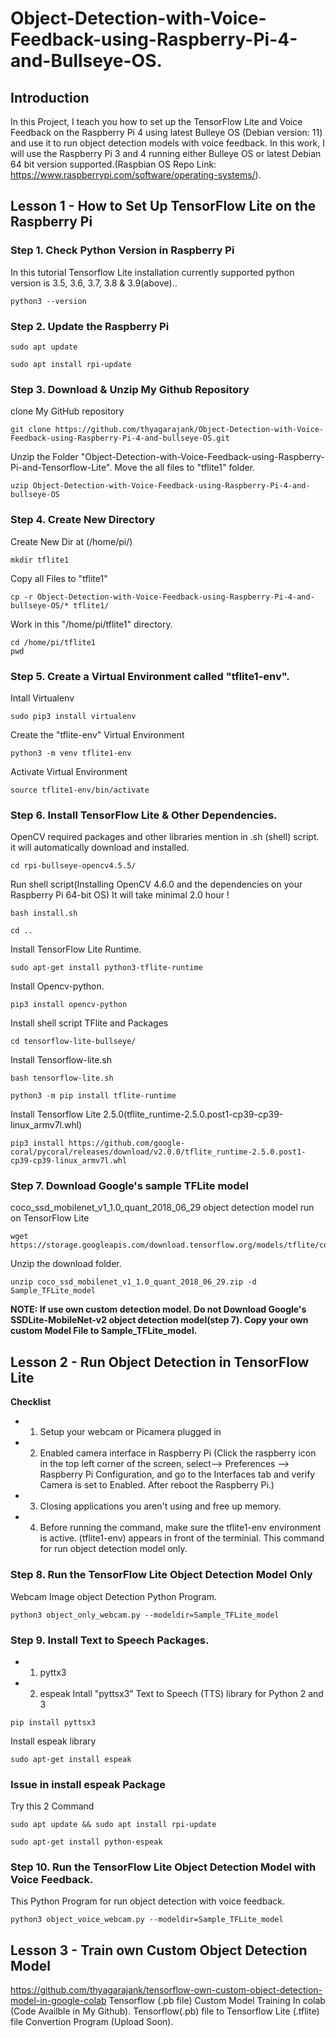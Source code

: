 # Object-Detection-with-Voice-Feedback-using-Raspberry-Pi-4-and-Bullseye-OS.

## Introduction
In this Project, I teach you how to set up the TensorFlow Lite and Voice Feedback on the Raspberry Pi 4 using latest Bulleye OS (Debian version: 11) and use it to run object detection models with voice feedback. In this work, I will use the Raspberry Pi 3 and 4 running either Bulleye OS or latest Debian 64 bit version supported.(Raspbian OS Repo Link: https://www.raspberrypi.com/software/operating-systems/).

## Lesson 1 - How to Set Up TensorFlow Lite on the Raspberry Pi

### Step 1. Check Python Version in Raspberry Pi
In this tutorial Tensorflow Lite installation currently supported python version is 3.5, 3.6, 3.7, 3.8 & 3.9(above)..
```
python3 --version
```
### Step 2. Update the Raspberry Pi

```
sudo apt update
```
```
sudo apt install rpi-update
```
### Step 3. Download & Unzip My Github Repository

clone My GitHub repository

```
git clone https://github.com/thyagarajank/Object-Detection-with-Voice-Feedback-using-Raspberry-Pi-4-and-bullseye-OS.git
```

Unzip the Folder "Object-Detection-with-Voice-Feedback-using-Raspberry-Pi-and-Tensorflow-Lite". Move the all files to "tflite1" folder.

```
uzip Object-Detection-with-Voice-Feedback-using-Raspberry-Pi-4-and-bullseye-OS
```
### Step 4. Create New Directory
Create New Dir at (/home/pi/)
```
mkdir tflite1
```
Copy all Files to "tflite1"
```
cp -r Object-Detection-with-Voice-Feedback-using-Raspberry-Pi-4-and-bullseye-OS/* tflite1/
```
Work in this "/home/pi/tflite1" directory.
```
cd /home/pi/tflite1
pwd
```
### Step 5. Create a Virtual Environment called "tflite1-env".
Intall Virtualenv
```
sudo pip3 install virtualenv
```
Create the "tflite-env" Virtual Environment
```
python3 -m venv tflite1-env
```
Activate Virtual Environment
```
source tflite1-env/bin/activate
```
### Step 6. Install TensorFlow Lite & Other Dependencies.
OpenCV  required packages and other libraries mention in .sh (shell) script. it will automatically download and installed.
```
cd rpi-bullseye-opencv4.5.5/
```
Run shell script(Installing OpenCV 4.6.0 and the dependencies on your Raspberry Pi 64-bit OS) It will take minimal 2.0 hour !
```
bash install.sh 
```
```
cd ..
```
Install TensorFlow Lite Runtime.
```
sudo apt-get install python3-tflite-runtime
```
Install Opencv-python.
```
pip3 install opencv-python
```
Install shell script TFlite and Packages
```
cd tensorflow-lite-bullseye/
```
Install Tensorflow-lite.sh
```
bash tensorflow-lite.sh 
```
```
python3 -m pip install tflite-runtime
```
Install Tensorflow Lite 2.5.0(tflite_runtime-2.5.0.post1-cp39-cp39-linux_armv7l.whl)
```
pip3 install https://github.com/google-coral/pycoral/releases/download/v2.0.0/tflite_runtime-2.5.0.post1-cp39-cp39-linux_armv7l.whl
```

### Step 7. Download Google's sample TFLite model
coco_ssd_mobilenet_v1_1.0_quant_2018_06_29 object detection model run on TensorFlow Lite
```
wget https://storage.googleapis.com/download.tensorflow.org/models/tflite/coco_ssd_mobilenet_v1_1.0_quant_2018_06_29.zip
```
Unzip the download folder.
```
unzip coco_ssd_mobilenet_v1_1.0_quant_2018_06_29.zip -d Sample_TFLite_model
```
**NOTE: If use own custom detection model.
Do not Download Google's SSDLite-MobileNet-v2 object detection model(step 7).
Copy your own custom Model File to Sample_TFLite_model.**

## Lesson 2 - Run Object Detection in TensorFlow Lite 
**Checklist**
- 1. Setup your webcam or Picamera plugged in  
- 2. Enabled camera interface in Raspberry Pi
     (Click the raspberry icon in the top left corner of the screen, select--> Preferences --> Raspberry Pi Configuration, and go to the Interfaces tab and verify Camera is set      to Enabled. After reboot the Raspberry Pi.)
- 3.   Closing applications you aren't using and free up memory. 
- 4.  Before running the command, make sure the tflite1-env environment is active. (tflite1-env) appears in front of the terminial.
This command for run  object detection model only.
### Step 8. Run the TensorFlow Lite Object Detection Model Only
Webcam Image object Detection Python Program.
```
python3 object_only_webcam.py --modeldir=Sample_TFLite_model
```
### Step 9. Install Text to Speech Packages.
- 1. pyttx3  
- 2. espeak
Intall "pyttsx3" Text to Speech (TTS) library for Python 2 and 3
```
pip install pyttsx3
```
Install espeak library
```
sudo apt-get install espeak
```
### Issue in install espeak Package
Try this 2 Command
```
sudo apt update && sudo apt install rpi-update
```
```
sudo apt-get install python-espeak
```
### Step 10. Run the TensorFlow Lite Object Detection Model with Voice Feedback.
This Python Program for run object detection with voice feedback.
```
python3 object_voice_webcam.py --modeldir=Sample_TFLite_model
```
## Lesson 3 - Train own Custom Object Detection Model
https://github.com/thyagarajank/tensorflow-own-custom-object-detection-model-in-google-colab
Tensorflow (.pb file) Custom Model Training In colab (Code Availble in My Github).
Tensorflow(.pb) file to Tensorflow Lite (.tflite) file Convertion Program (Upload Soon).

